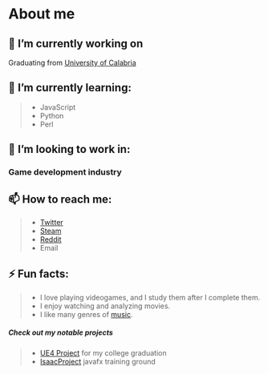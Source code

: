 # About me

## 🔭 I’m currently working on 
Graduating from [University of Calabria](https://www.mat.unical.it/ComputerScience/HomePage)
## 🌱 I’m currently learning:
>-  JavaScript
>-  Python
>-  Perl
## 🏢 I’m looking to work in:
### Game development industry
## 📫 How to reach me:
>-  [Twitter](https://www.twitter.com/AlexFazio64)
>-  [Steam](https://www.steamcommunity.com/id/af64)
>-  [Reddit](https://www.reddit.com/user/AlexFazio64)
>-  Email
## ⚡ Fun facts: 
>- I love playing videogames, and I study them after I complete them.
>- I enjoy watching and analyzing movies.
>- I like many genres of [music](https://open.spotify.com/user/mspuzyoc41nbeiylhmx3zzfvs/playlists).
##### Check out my notable projects
>- [UE4 Project](https://github.com/AlexFazio64/CollegeGraduation) for my college graduation
>- [IsaacProject](https://github.com/AlexFazio64/IsaacProject) javafx training ground
